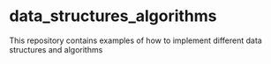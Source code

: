 # data_structures_algorithms
This repository contains examples of how to implement different data structures and algorithms
